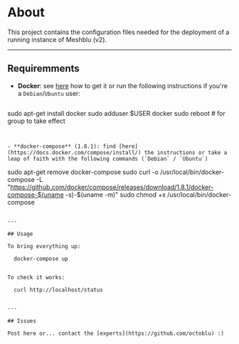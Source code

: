 # About

This project contains the configuration files needed for the deployment of a running instance of Meshblu (v2).

---

## Requiremments

- **Docker**: see [here](https://www.docker.com/products/overview) how to get it or run the following instructions if you're a `Debian`/`Ubuntu` user:

  ```
sudo apt-get install docker
sudo adduser $USER docker
sudo reboot # for group to take effect
  ```


- **docker-compose** (1.8.1): find [here](https://docs.docker.com/compose/install/) the instructions or take a leap of faith with the following commands (`Debian` / `Ubuntu`)

  ```
sudo apt-get remove docker-compose
sudo curl -o /usr/local/bin/docker-compose -L \
	"https://github.com/docker/compose/releases/download/1.8.1/docker-compose-$(uname -s)-$(uname -m)"
sudo chmod +x /usr/local/bin/docker-compose
  ```

---

## Usage

To bring everything up:

	docker-compose up


To check it works:

	curl http://localhost/status


---

## Issues

Post here or... contact the [experts](https://github.com/octoblu) :)
